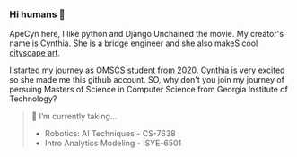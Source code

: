 ### Hi humans 👋

ApeCyn here, I like python and Django Unchained the movie.
My creator's name is Cynthia. She is a bridge engineer and she also makeS cool [cityscape art](https://www.apecynart.com/).

I started my journey as OMSCS student from 2020. Cynthia is very excited so she made me this github account.
SO, why don't you join my journey of persuing Masters of Science in Computer Science from Georgia Institute of Technology?

> 🌱 I’m currently taking... 
> - Robotics: AI Techniques - CS-7638
> - Intro Analytics Modeling - ISYE-6501

<!--
**- 👯 I’m looking to collaborate on ...
- 🔭 I’m currently working 
- 🤔 I’m looking for help with ...
- 💬 Ask me about ...
- 📫 How to reach me: apecyncyn@gmail.com

